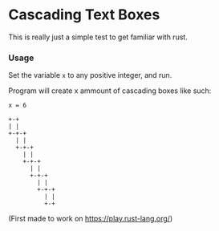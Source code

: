 # Cascading Text Boxes
This is really just a simple test to get familiar with rust.

### Usage
Set the variable `x` to any positive integer, and run.

Program will create x ammount of cascading boxes like such:

`x = 6`
```
+-+
| |
+-+-+
  | |
  +-+-+
    | |
    +-+-+
      | |
      +-+-+
        | |
        +-+-+
          | |
          +-+
```

(First made to work on https://play.rust-lang.org/)
